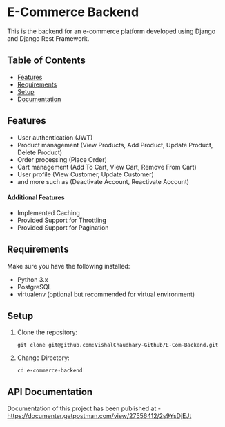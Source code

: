 # E-Commerce Backend

This is the backend for an e-commerce platform developed using Django and Django Rest Framework.

## Table of Contents

- [Features](#features)
- [Requirements](#requirements)
- [Setup](#setup)
- [Documentation](#api-documentation)

## Features

- User authentication (JWT)
- Product management (View Products, Add Product, Update Product, Delete Product)
- Order processing (Place Order)
- Cart management (Add To Cart, View Cart, Remove From Cart)
- User profile (View Customer, Update Customer)
- and more such as (Deactivate Account, Reactivate Account)

#### Additional Features

- Implemented Caching
- Provided Support for Throttling
- Provided Support for Pagination

## Requirements

Make sure you have the following installed:

- Python 3.x
- PostgreSQL
- virtualenv (optional but recommended for virtual environment)

## Setup

1. Clone the repository:

   `git clone git@github.com:VishalChaudhary-Github/E-Com-Backend.git`

2. Change Directory:

    `cd e-commerce-backend`

## API Documentation

Documentation of this project has been published at - 
https://documenter.getpostman.com/view/27556412/2s9YsDjEJt